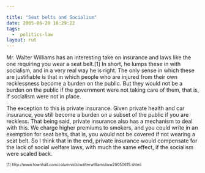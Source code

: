 ```yaml
---

title: "Seat belts and Socialism"
date: 2005-06-20 16:29:22
tags:
  -  politics-law
layout: rut
---
```


<p>Mr. Walter Williams has an interesting take on insurance and laws like the one requiring you wear a seat belt.[1] In short, he lumps these in with socialism, and in a very real way he is right.  The only sense in which these are justifiable is that in which people who are injured from their own recklessness become a burden on the public.  But they would not be a burden on the public if the government were not taking care of them, that is, if socialism were not in place.</p><p>The exception to this is private insurance.  Given private health and car insurance, you still become a burden on a subset of the public if you are reckless.  That being said, private insurance also has a mechanism to deal with this.  We charge higher premiums to smokers, and you could write in an exemption for seat belts, that is, you would not be covered if not wearing a seat belt.  So I think that in the end, private insurance would compensate for the lack of social welfare laws, with much the same effect, if the socialism were scaled back.</p>

<font size="-2">
[1] http://www.townhall.com/columnists/walterwilliams/ww20050615.shtml
</font>

